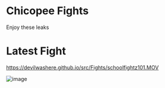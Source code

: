 # Chicopee Fights
Enjoy these leaks
# Latest Fight
https://devilwashere.github.io/src/Fights/schoolfightz101.MOV


![image](https://github.com/DevilWasHere/DevilWasHere.github.io/assets/151879540/eddb3ec9-efc8-4aaf-bc3d-d0e1060424b2)
